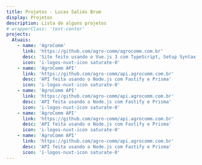 ```yaml
---
title: Projetos - Lucas Saliés Brum
display: Projetos
description: Lista de alguns projetos
# wrapperClass: 'text-center'
projects:
  Atuais:
    - name: 'AgroComm'
      link: 'https://github.com/agro-comm/agrocomm.com.br'
      desc: 'Site feito usando o Vue.js 3 com TypeScript, Setup Syntax e Composition API'
      icon: 'i-logos-nuxt-icon saturate-0'
    - name: 'AgroComm API'
      link: 'https://github.com/agro-comm/api.agrocomm.com.br'
      desc: 'API feita usando o Node.js com Fastify e Prisma'
      icon: 'i-logos-nuxt-icon saturate-0'
    - name: 'AgroComm API'
      link: 'https://github.com/agro-comm/api.agrocomm.com.br'
      desc: 'API feita usando o Node.js com Fastify e Prisma'
      icon: 'i-logos-nuxt-icon saturate-0'
    - name: 'AgroComm API'
      link: 'https://github.com/agro-comm/api.agrocomm.com.br'
      desc: 'API feita usando o Node.js com Fastify e Prisma'
      icon: 'i-logos-nuxt-icon saturate-0'
    - name: 'AgroComm API'
      link: 'https://github.com/agro-comm/api.agrocomm.com.br'
      desc: 'API feita usando o Node.js com Fastify e Prisma'
      icon: 'i-logos-nuxt-icon saturate-0'
---
```


<Listprojects :projects="frontmatter.projects" />
